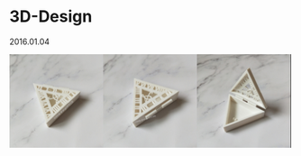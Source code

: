# 3D-Design
2016.01.04

<img src="https://github.com/angel870326/3D-Design/blob/master/3D_Design.jpg" width="500">



